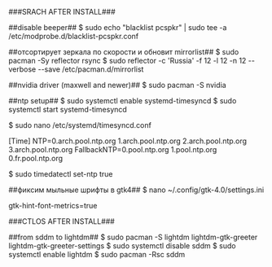 ###SRACH AFTER INSTALL###


##disable beeper##
$ sudo echo "blacklist pcspkr" | sudo tee -a /etc/modprobe.d/blacklist-pcspkr.conf  

##отсортирует зеркала по скорости и обновит mirrorlist##
$ sudo pacman -Sy reflector rsync
$ sudo reflector -c 'Russia' -f 12 -l 12 -n 12 --verbose --save /etc/pacman.d/mirrorlist 

##nvidia driver (maxwell and newer)##
$ sudo pacman -S nvidia

##ntp setup##
$ sudo systemctl enable systemd-timesyncd 
$ sudo systemctl start systemd-timesyncd 

$ sudo nano /etc/systemd/timesyncd.conf

[Time]
NTP=0.arch.pool.ntp.org 1.arch.pool.ntp.org 2.arch.pool.ntp.org 3.arch.pool.ntp.org
FallbackNTP=0.pool.ntp.org 1.pool.ntp.org 0.fr.pool.ntp.org

$ sudo timedatectl set-ntp true

##фиксим мыльные шрифты в gtk4##
$ nano ~/.config/gtk-4.0/settings.ini

gtk-hint-font-metrics=true





###CTLOS AFTER INSTALL###


##from sddm to lightdm##
$ sudo pacman -S lightdm lightdm-gtk-greeter lightdm-gtk-greeter-settings 
$ sudo systemctl disable sddm
$ sudo systemctl enable lightdm 
$ sudo pacman -Rsc sddm
